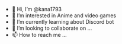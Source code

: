- 👋 Hi, I’m @kana1793
- 👀 I’m interested in Anime and video games
- 🌱 I’m currently learning about Discord bot
- 💞️ I’m looking to collaborate on ...
- 📫 How to reach me ...

<!---
kana1793/kana1793 is a ✨ special ✨ repository because its `README.md` (this file) appears on your GitHub profile.
You can click the Preview link to take a look at your changes.
--->
